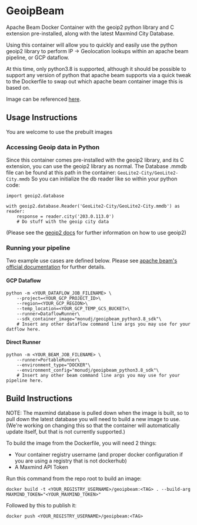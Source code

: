 # GeoipBeam #
Apache Beam Docker Container with the geoip2 python library and C extension pre-installed, along with the latest Maxmind City Database.

Using this container will allow you to quickly and easily use the python geoip2 library to perform IP -> Geolocation lookups within an apache beam pipeline, or GCP dataflow.

At this time, only python3.8 is supported, although it should be possible to support any version of python that apache beam supports via a quick tweak to the Dockerfile to swap out which apache beam container image this is based on.

Image can be referenced [here](https://hub.docker.com/repository/docker/monudj/monubeam).

## Usage Instructions ##

You are welcome to use the prebuilt images 
### Accessing Geoip data in Python ###
Since this container comes pre-installed with the geoip2 library, and its C extension, you can use the geoip2 library as normal. 
The Database .mmdb file can be found at this path in the container: `GeoLite2-City/GeoLite2-City.mmdb`
So you can initialize the db reader like so within your python code:

```
import geoip2.database

with geoip2.database.Reader('GeoLite2-City/GeoLite2-City.mmdb') as reader:
    response = reader.city('203.0.113.0')
    # Do stuff with the geoip city data

```

(Please see the [geoip2 docs](https://github.com/maxmind/GeoIP2-python) for further information on how to use geoip2)
### Running your pipeline ###
Two example use cases are defined below. Please see [apache beam's official documentation](https://beam.apache.org/documentation/runtime/environments/#running-pipelines) for further details.
#### GCP Dataflow ####
```
python -m <YOUR_DATAFLOW_JOB_FILENAME> \
    --project=<YOUR_GCP_PROJECT_ID>\
    --region=<YOUR_GCP_REGION>\
    --temp_location=<YOUR_GCP_TEMP_GCS_BUCKET>\
    --runner=DataflowRunner\
    --sdk_container_image="monudj/geoipbeam_python3.8_sdk"\
    # Insert any other dataflow command line args you may use for your datflow here.
```

#### Direct Runner ####

```
python -m <YOUR_BEAM_JOB_FILENAME> \
    --runner=PortableRunner\
    --environment_type="DOCKER"\
    --environment_config="monudj/geoipbeam_python3.8_sdk"\
    # Insert any other beam command line args you may use for your pipeline here.
```

## Build Instructions ##

NOTE: The maxmind database is pulled down when the image is built, so to pull down the latest database you will need to build a new image to use. (We're working on changing this so that the container will automatically update itself, but that is not currently supported.)

To build the image from the Dockerfile, you will need 2 things:

- Your container registry username (and proper docker configuration if you are using a registry that is not dockerhub)
- A Maxmind API Token

Run this command from the repo root to build an image:

```
docker build -t <YOUR_REGISTRY_USERNAME>/geoipbeam:<TAG> . --build-arg MAXMIND_TOKEN="<YOUR_MAXMIND_TOKEN>"
```
Followed by this to publish it:
```
docker push <YOUR_REGISTRY_USERNAME>/geoipbeam:<TAG>
```